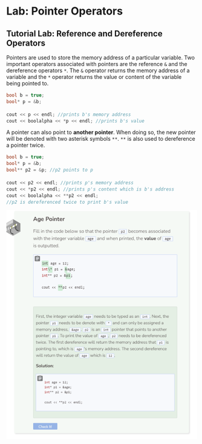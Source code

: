 # Lab: Pointer Operators
## Tutorial Lab: Reference and Dereference Operators
Pointers are used to store the memory address of a particular variable. Two important operators associated with pointers are the reference `&` and the dereference operators `*`. The `&` operator returns the memory address of a variable and the `*` operator returns the value or content of the variable being pointed to.

```cpp
bool b = true;
bool* p = &b;

cout << p << endl; //prints b's memory address
cout << boolalpha << *p << endl; //prints b's value
```

A pointer can also point to **another pointer**. When doing so, the new pointer will be denoted with two asterisk symbols `**`. `**` is also used to dereference a pointer twice.

```cpp
bool b = true;
bool* p = &b;
bool** p2 = &p; //p2 points to p

cout << p2 << endl; //prints p's memory address
cout << *p2 << endl; //prints p's content which is b's address
cout << boolalpha << **p2 << endl;
//p2 is dereferenced twice to print b's value
```

![Question 1](_assets/Q1.png)